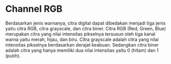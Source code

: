 # Channel RGB

Berdasarkan jenis warnanya, citra digital dapat dibedakan menjadi tiga jenis yaitu citra RGB, citra grayscale, dan citra biner. Citra RGB (Red, Green, Blue) merupakan citra yang nilai intensitas pikselnya tersusun oleh tiga kanal warna yaitu merah, hijau, dan biru. Citra grayscale adalah citra yang nilai intensitas pikselnya berdasarkan derajat keabuan. Sedangkan citra biner adalah citra yang hanya memiliki dua nilai intensitas yaitu 0 (hitam) dan 1 (putih).
